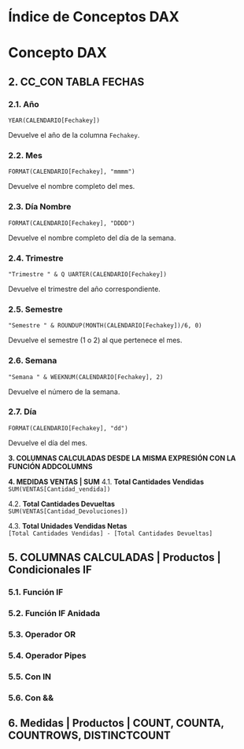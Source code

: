 # Índice de Conceptos DAX

# Concepto DAX

## 2. CC_CON TABLA FECHAS

### 2.1. Año
```DAX
YEAR(CALENDARIO[Fechakey])
```
Devuelve el año de la columna `Fechakey`.

### 2.2. Mes
```DAX
FORMAT(CALENDARIO[Fechakey], "mmmm")
```
Devuelve el nombre completo del mes.

### 2.3. Día Nombre
```DAX
FORMAT(CALENDARIO[Fechakey], "DDDD")
```
Devuelve el nombre completo del día de la semana.

### 2.4. Trimestre
```DAX
"Trimestre " & Q UARTER(CALENDARIO[Fechakey])
```
Devuelve el trimestre del año correspondiente.

### 2.5. Semestre
```DAX
"Semestre " & ROUNDUP(MONTH(CALENDARIO[Fechakey])/6, 0)
```
Devuelve el semestre (1 o 2) al que pertenece el mes.

### 2.6. Semana
```DAX
"Semana " & WEEKNUM(CALENDARIO[Fechakey], 2)
```
Devuelve el número de la semana.

### 2.7. Día
```DAX
FORMAT(CALENDARIO[Fechakey], "dd")
```
Devuelve el día del mes.


**3. COLUMNAS CALCULADAS DESDE LA MISMA EXPRESIÓN CON LA FUNCIÓN ADDCOLUMNS**

**4. MEDIDAS VENTAS | SUM**
4.1. **Total Cantidades Vendidas**  
   `SUM(VENTAS[Cantidad_vendida])`

4.2. **Total Cantidades Devueltas**  
   `SUM(VENTAS[Cantidad_Devoluciones])`

4.3. **Total Unidades Vendidas Netas**  
   `[Total Cantidades Vendidas] - [Total Cantidades Devueltas]`


## 5. COLUMNAS CALCULADAS | Productos | Condicionales IF
### 5.1. Función IF
### 5.2. Función IF Anidada
### 5.3. Operador OR
### 5.4. Operador Pipes
### 5.5. Con IN
### 5.6. Con &&

## 6. Medidas | Productos | COUNT, COUNTA, COUNTROWS, DISTINCTCOUNT
